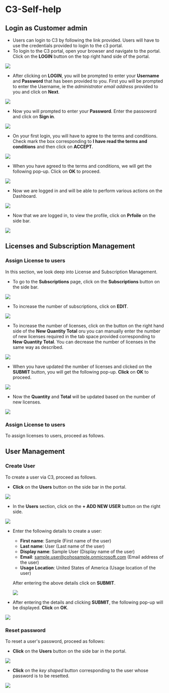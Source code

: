 # C3-Self-help


## Login as Customer admin  

* Users can login to C3 by following the link provided. Users will have to use the credentials provided to login to the c3 portal. 
* To login to the C3 portal, open your browser and navigate to the portal. Click on the **LOGIN** button on the top right hand side of the portal.  

<img src="/Images/C3-image-1.jpg">  

* After clicking on **LOGIN**, you will be prompted to enter your **Username** and **Password** that has been provided to you. First you will be prompted to enter the Username, ie the *administrator email address* provided to you and click on **Next**.

<img src="/Images/C3-image-2.jpg">  

* Now you will prompted to enter your **Password**. Enter the passoword and click on **Sign in**.

<img src="/Images/C3-image-3.jpg">  

* On your first login, you will have to agree to the terms and conditions. Check mark the box corresponding to **I have read the terms and conditions** and then click on **ACCEPT**.

<img src="/Images/C3-image-4.jpg">  

* When you have agreed to the terms and conditions, we will get the following pop-up. Click on **OK** to proceed.

<img src="/Images/C3-image-5.jpg">

* Now we are logged in and will be able to perform various actions on the Dashboard.

<img src="/Images/C3-image-6.jpg">

* Now that we are logged in, to view the profile, click on **Prfoile** on the side bar.  

<img src="/Images/C3-image-7.jpg">  

## Licenses and Subscription Management

### Assign License to users

In this section, we look deep into License and Subscription Management.

* To go to the **Subscriptions** page, click on the **Subscriptions** button on the side bar.

<img src="/Images/C3-image-8.jpg">  

* To increase the number of subscriptions, click on **EDIT**.  

<img src="/Images/C3-image-9.jpg">  

* To increase the number of licenses, click on the button on the right hand side of the **New Quantity Total** oru you can manually enter the number of new licenses required in the tab space provided corresponding to **New Quantity Total**. You can decrease the number of licenses in the same way as described.   

<img src="/Images/C3-image-10.jpg">  

* When you have updated the number of licenses and clicked on the **SUBMIT** button, you will get the following pop-up. **Click** on **OK** to proceed.

<img src="/Images/C3-image-11.jpg">  

*  Now the **Quantity** and **Total** will be updated based on the number of new licenses.  

<img src="/Images/C3-image-12.jpg">   

### Assign License to users

To assign licenses to users, proceed as follows.  


## User Management

### Create User  

To create a user via C3, proceed as follows.  

* **Click** on the **Users** button on the side bar in the portal.   

<img src="/Images/C3-image-13.jpg">  

* In the **Users** section, click on the **+ ADD NEW USER** button on the right side.  

<img src="/Images/C3-image-14.jpg">  

*  Enter the following details to create a user:  
    * **First name**: Sample (First name of the user)    
    * **Last name**: User (Last name of the user)    
    * **Display name**: Sample User (Display name of the user)  
    * **Email**: sample.user@cohosample.onmicrosoft.com (Email address of the user)    
    * **Usage Location**: United States of America (Usage location of the user)    
    
    After entering the above details click on **SUBMIT**.  
    
    <img src="/Images/C3-image-15.jpg">  
 
 * After entering the details and clicking **SUBMIT**, the following pop-up will be displayed. **Click** on **OK**.  
 
 <img src="/Images/C3-image-16.jpg">  
 
 ### Reset password  
 
 To reset a user's password, proceed as follows:  
 
 * **Click** on the **Users** button on the side bar in the portal.   

<img src="/Images/C3-image-13.jpg">  

* **Click** on the *key shaped* button corresponding to the user whose password is to be resetted.    

<img src="/Images/C3-image-17.jpg">   






